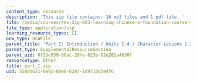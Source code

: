 ```yaml
---
content_type: resource
description: 'This zip file contains: 16 mp3 files and 1 pdf file. '
file: /media/courses/res-21g-003-learning-chinese-a-foundation-course-in-mandarin-spring-2011/558dd6210a9284e8b2071d971b6be4f6_part_I.zip
file_type: application/zip
learning_resource_types: []
ocw_type: OCWFile
parent_title: 'Part I: Introduction / Units 1-4 / Character Lessons 1-3'
parent_type: SupplementalResourceSection
parent_uid: 0f2de959-80ac-28fe-623e-02e282a4630f
resourcetype: Other
title: part_I.zip
uid: 558dd621-0a92-84e8-b207-1d971b6be4f6
---
```

